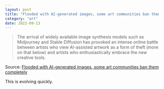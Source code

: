 ```yaml
---
layout: post
title: "Flooded with AI-generated images, some art communities ban them completely"
category: "art"
date: 2022-09-13
---
```


>The arrival of widely available image synthesis models such as Midjourney and Stable Diffusion has provoked an intense online battle between artists who view AI-assisted artwork as a form of theft (more on that below) and artists who enthusiastically embrace the new creative tools.

Source: [Flooded with AI-generated images, some art communities ban them completely](https://arstechnica.com/information-technology/2022/09/flooded-with-ai-generated-images-some-art-communities-ban-them-completely/)

This is evolving quickly.
